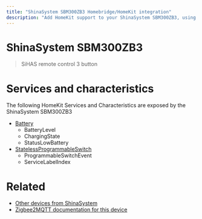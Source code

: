 ```yaml
---
title: "ShinaSystem SBM300ZB3 Homebridge/HomeKit integration"
description: "Add HomeKit support to your ShinaSystem SBM300ZB3, using Homebridge, Zigbee2MQTT and homebridge-z2m."
---
```

<!---
This file has been GENERATED using src/docgen/docgen.ts
DO NOT EDIT THIS FILE MANUALLY!
-->
# ShinaSystem SBM300ZB3
> SiHAS remote control 3 button


# Services and characteristics
The following HomeKit Services and Characteristics are exposed by
the ShinaSystem SBM300ZB3

* [Battery](../../battery.md)
  * BatteryLevel
  * ChargingState
  * StatusLowBattery
* [StatelessProgrammableSwitch](../../action.md)
  * ProgrammableSwitchEvent
  * ServiceLabelIndex


# Related
* [Other devices from ShinaSystem](../index.md#shinasystem)
* [Zigbee2MQTT documentation for this device](https://www.zigbee2mqtt.io/devices/SBM300ZB3.html)